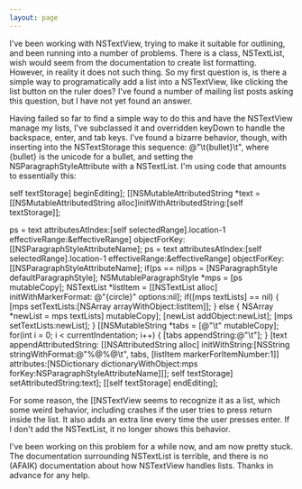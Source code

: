 ```yaml
---
layout: page
---
```




I've been working with NSTextView, trying to make it suitable for
outlining, and been running into a number of problems. There is a
class, NSTextList, wish would seem from the documentation to create
list formatting. However, in reality it does not such thing. So my
first question is, is there a simple way to programatically add a list
into a NSTextView, like clicking the list button on the ruler does?
I've found a number of mailing list posts asking this question, but I
have not yet found an answer.

Having failed so far to find a simple way to do this and have the
NSTextView manage my lists, I've subclassed it and overridden keyDown
to handle the backspace, enter, and tab keys. I've found a bizarre
behavior, though, with inserting into the NSTextStorage this sequence:
@"\t{bullet}\t", where {bullet} is the unicode for a bullet, and
setting the NSParagraphStyleAttribute with a NSTextList. I'm using
code that amounts to essentially this:

    
self textStorage] beginEditing];
[[NSMutableAttributedString *text = [[NSMutableAttributedString
alloc]initWithAttributedString:[self textStorage]];

ps = text attributesAtIndex:[self selectedRange].location-1 effectiveRange:&effectiveRange] objectForKey:[[NSParagraphStyleAttributeName];
ps = text attributesAtIndex:[self selectedRange].location-1 effectiveRange:&effectiveRange] objectForKey:[[NSParagraphStyleAttributeName];
if(ps == nil)ps = [NSParagraphStyle defaultParagraphStyle];
NSMutableParagraphStyle *mps = [ps mutableCopy];
NSTextList *listItem = [[NSTextList alloc] initWithMarkerFormat: @"{circle}" options:nil];
if([mps textLists] == nil)
{
       [mps setTextLists:[NSArray arrayWithObject:listItem]];
}
else
{
       NSArray *newList = mps textLists] mutableCopy];
       [newList addObject:newList];
       [mps setTextLists:newList];
}
[[NSMutableString *tabs = [@"\t" mutableCopy];
for(int i = 0; i < currentIndentation; i++)
{
       [tabs appendString:@"\t"];
}
[text appendAttributedString: [[NSAttributedString alloc]
initWithString:[NSString stringWithFormat:@"%@%@\t", tabs, [listItem
markerForItemNumber:1]]
attributes:[NSDictionary dictionaryWithObject:mps
forKey:NSParagraphStyleAttributeName]]];
self textStorage] setAttributedString:text];
[[self textStorage] endEditing];


For some reason, the [[NSTextView seems to recognize it as a list, which
some weird behavior, including crashes if the user tries to press return inside 
the list. It also adds an extra line every time the user presses enter. If I don't 
add the NSTextList, it no longer shows this behavior.

I've been working on this problem for a while now, and am now pretty
stuck. The documentation surrounding NSTextList is terrible, and there
is no (AFAIK) documentation about how NSTextView handles lists. Thanks
in advance for any help.
